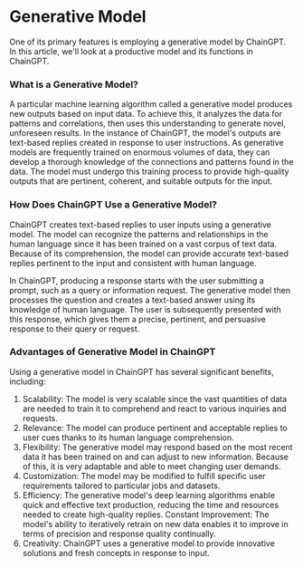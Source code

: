 # Generative Model

One of its primary features is employing a generative model by ChainGPT. In this article, we'll look at a productive model and its functions in ChainGPT.

### What is a Generative Model?

A particular machine learning algorithm called a generative model produces new outputs based on input data. To achieve this, it analyzes the data for patterns and correlations, then uses this understanding to generate novel, unforeseen results. In the instance of ChainGPT, the model's outputs are text-based replies created in response to user instructions. As generative models are frequently trained on enormous volumes of data, they can develop a thorough knowledge of the connections and patterns found in the data. The model must undergo this training process to provide high-quality outputs that are pertinent, coherent, and suitable outputs for the input.



### How Does ChainGPT Use a Generative Model?

ChainGPT creates text-based replies to user inputs using a generative model. The model can recognize the patterns and relationships in the human language since it has been trained on a vast corpus of text data. Because of its comprehension, the model can provide accurate text-based replies pertinent to the input and consistent with human language.&#x20;

In ChainGPT, producing a response starts with the user submitting a prompt, such as a query or information request. The generative model then processes the question and creates a text-based answer using its knowledge of human language. The user is subsequently presented with this response, which gives them a precise, pertinent, and persuasive response to their query or request.



### Advantages of Generative Model in ChainGPT

Using a generative model in ChainGPT has several significant benefits, including:&#x20;

1. Scalability: The model is very scalable since the vast quantities of data are needed to train it to comprehend and react to various inquiries and requests.&#x20;
2. Relevance: The model can produce pertinent and acceptable replies to user cues thanks to its human language comprehension.&#x20;
3. Flexibility: The generative model may respond based on the most recent data it has been trained on and can adjust to new information. Because of this, it is very adaptable and able to meet changing user demands.
4. Customization: The model may be modified to fulfill specific user requirements tailored to particular jobs and datasets.
5. Efficiency: The generative model's deep learning algorithms enable quick and effective text production, reducing the time and resources needed to create high-quality replies. Constant Improvement: The model's ability to iteratively retrain on new data enables it to improve in terms of precision and response quality continually.&#x20;
6. Creativity: ChainGPT uses a generative model to provide innovative solutions and fresh concepts in response to input.
